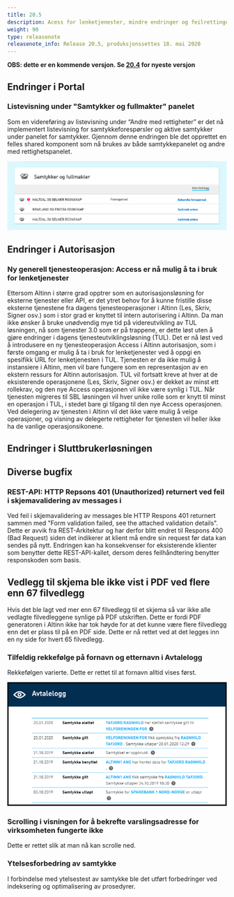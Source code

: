 ```yaml
---
title: 20.5
description: Acess for lenketjenester, mindre endringer og feilrettinger
weight: 90
type: releasenote
releasenote_info: Release 20.5, produksjonssettes 18. mai 2020
--- 
```

**OBS: dette er en kommende versjon. Se [20.4](../20-4) for nyeste versjon**

## Endringer i Portal

### Listevisning under "Samtykker og fullmakter" panelet

Som en videreføring av listevisning under “Andre med rettigheter” er det nå implementert listevisning for samtykkeforespørsler og aktive samtykker under panelet for samtykker. Gjennom denne endringen ble det opprettet en felles shared komponent som nå brukes av både samtykkepanelet og andre med rettighetspanelet.

![Ny listevisning](listevisning2.png "Ny listevisning")

## Endringer i Autorisasjon

### Ny generell tjenesteoperasjon: Access er nå mulig å ta i bruk for lenketjenester

Ettersom Altinn i større grad opptrer som en autorisasjonsløsning for eksterne tjenester eller API, er det ytret behov for å kunne fristille disse eksterne tjenestene fra dagens tjenesteoperasjoner i Altinn (Les, Skriv, Signer osv.) som i stor grad er knyttet til intern autorisering i Altinn. Da man ikke ønsker å bruke unødvendig mye tid på videreutvikling av TUL løsningen, nå som tjenester 3.0 som er på trappene, er dette løst uten å gjøre endringer i dagens tjenesteutviklingsløsning (TUL). Det er nå løst ved å introdusere en ny tjenesteoperasjon Access i Altinn autorisasjon, som i første omgang er mulig å ta i bruk for lenketjenester ved å oppgi en spesifikk URL for lenketjenesten i TUL. Tjenesten er da ikke mulig å instansiere i Altinn, men vil bare fungere som en representasjon av en ekstern ressurs for Altinn autorisasjon. TUL vil fortsatt kreve at hver at de eksisterende operasjonene (Les, Skriv, Signer osv.) er dekket av minst ett rollekrav, og den nye Access operasjonen vil ikke være synlig i TUL.
Når tjenesten migreres til SBL løsningen vil hver unike rolle som er knytt til minst en operasjon i TUL, i stedet bare gi tilgang til den nye Access operasjonen. Ved delegering av tjenesten i Altinn vil det ikke være mulig å velge operasjoner, og visning av delegerte rettigheter for tjenesten vil heller ikke ha de vanlige operasjonsikonene.

## Endringer i Sluttbrukerløsningen

## Diverse bugfix

### REST-API: HTTP Repsons 401 (Unauthorized) returnert ved feil i skjemavalidering av messages i

Ved feil i skjemavalidering av messages ble HTTP Respons 401 returnert sammen med "Form validation failed, see the attached validation details". Dette er avvik fra REST-Arkitektur og har derfor blitt endret til Respons 400 (Bad Request) siden det indikerer at klient må endre sin request før data kan sendes på nytt. Endringen kan ha konsekvenser for eksisterende klienter som benytter dette REST-API-kallet, dersom deres feilhåndtering benytter responskoden som basis.

## Vedlegg til skjema ble ikke vist i PDF ved flere enn 67 filvedlegg

Hvis det ble lagt ved mer enn 67 filvedlegg til et skjema så var ikke alle vedlagte filvedleggene synlige på PDF utskriften. Dette er fordi PDF generatoren i Altinn ikke har tok høyde for at det kunne være flere filvedlegg enn det er plass til på en PDF side. Dette er nå rettet ved at det legges inn en ny side for hvert 65 filvedlegg.

### Tilfeldig rekkefølge på fornavn og etternavn i Avtalelogg

Rekkefølgen varierte. Dette er rettet til at fornavn alltid vises først.

![Gammel visning](avtalelogg.png "Fornavn først i avtalelogg")

### Scrolling i visningen for å bekrefte varslingsadresse for virksomheten fungerte ikke

Dette er rettet slik at man nå kan scrolle ned.

### Ytelsesforbedring av samtykke

 I forbindelse med ytelsestest av samtykke ble det utført forbedringer ved indeksering og optimalisering av prosedyrer.
